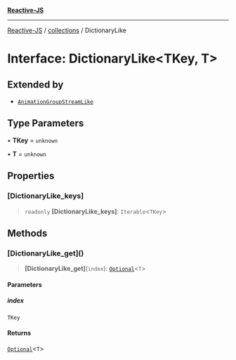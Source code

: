 [**Reactive-JS**](../../README.md)

***

[Reactive-JS](../../README.md) / [collections](../README.md) / DictionaryLike

# Interface: DictionaryLike\<TKey, T\>

## Extended by

- [`AnimationGroupStreamLike`](../../concurrent/interfaces/AnimationGroupStreamLike.md)

## Type Parameters

• **TKey** = `unknown`

• **T** = `unknown`

## Properties

### \[DictionaryLike\_keys\]

> `readonly` **\[DictionaryLike\_keys\]**: `Iterable`\<`TKey`\>

## Methods

### \[DictionaryLike\_get\]()

> **\[DictionaryLike\_get\]**(`index`): [`Optional`](../../functions/type-aliases/Optional.md)\<`T`\>

#### Parameters

##### index

`TKey`

#### Returns

[`Optional`](../../functions/type-aliases/Optional.md)\<`T`\>
